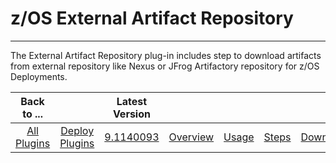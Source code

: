 # z/OS External Artifact Repository

---

The External Artifact Repository plug-in includes step to download artifacts from external repository like Nexus or JFrog Artifactory repository for z/OS Deployments.

|          Back to ...          |                                |                                                                 Latest Version                                                                  |||||
|:-----------------------------:|:------------------------------:|:-----------------------------------------------------------------------------------------------------------------------------------------------:| :---: | :---: | :---: | :---: |
| [All Plugins](../../index.md) | [Deploy Plugins](../README.md) | [9.1140093](https://raw.githubusercontent.com/UrbanCode/IBM-UCD-PLUGINS/main/files/zOS-external-artifact-download/ucd-ExtArtRepo-9.1140093.zip) |[Overview](overview.md)|[Usage](usage.md)|[Steps](steps.md)|[Downloads](downloads.md)|
